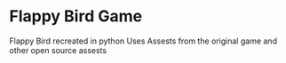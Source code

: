 # Flappy Bird Game
Flappy Bird recreated in python
Uses Assests from the original game and other open source assests

